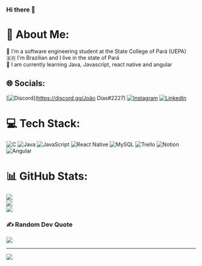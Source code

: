 ### Hi there 👋
# 💫 About Me:
🔭 I'm a software engineering student at the State College of Pará (UEPA)<br>🇧🇷    I'm Brazilian and I live in the state of Pará<br>🌱 I am currently learning Java, Javascript, react native and angular<br>


## 🌐 Socials:
[![Discord](https://img.shields.io/badge/Discord-%237289DA.svg?logo=discord&logoColor=white)](https://discord.gg/João Dias#2227) [![Instagram](https://img.shields.io/badge/Instagram-%23E4405F.svg?logo=Instagram&logoColor=white)](https://instagram.com/jvictor_xx2) [![LinkedIn](https://img.shields.io/badge/LinkedIn-%230077B5.svg?logo=linkedin&logoColor=white)](https://linkedin.com/in/jvictorsdias) 

# 💻 Tech Stack:
![C](https://img.shields.io/badge/c-%2300599C.svg?style=for-the-badge&logo=c&logoColor=white) ![Java](https://img.shields.io/badge/java-%23ED8B00.svg?style=for-the-badge&logo=java&logoColor=white) ![JavaScript](https://img.shields.io/badge/javascript-%23323330.svg?style=for-the-badge&logo=javascript&logoColor=%23F7DF1E) ![React Native](https://img.shields.io/badge/react_native-%2320232a.svg?style=for-the-badge&logo=react&logoColor=%2361DAFB) ![MySQL](https://img.shields.io/badge/mysql-%2300f.svg?style=for-the-badge&logo=mysql&logoColor=white) ![Trello](https://img.shields.io/badge/Trello-%23026AA7.svg?style=for-the-badge&logo=Trello&logoColor=white) ![Notion](https://img.shields.io/badge/Notion-%23000000.svg?style=for-the-badge&logo=notion&logoColor=white) ![Angular](https://img.shields.io/badge/angular-%23DD0031.svg?style=for-the-badge&logo=angular&logoColor=white)
# 📊 GitHub Stats:
![](https://github-readme-stats.vercel.app/api?username=jvtxr&theme=dark&hide_border=false&include_all_commits=false&count_private=false)<br/>
![](https://github-readme-streak-stats.herokuapp.com/?user=jvtxr&theme=dark&hide_border=false)<br/>
![](https://github-readme-stats.vercel.app/api/top-langs/?username=jvtxr&theme=dark&hide_border=false&include_all_commits=false&count_private=false&layout=compact)

### ✍️ Random Dev Quote
![](https://quotes-github-readme.vercel.app/api?type=horizontal&theme=gruvbox)

---
[![](https://visitcount.itsvg.in/api?id=jvtxr&icon=5&color=3)](https://visitcount.itsvg.in)

<!-- Proudly created with GPRM ( https://gprm.itsvg.in ) -->
